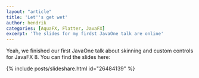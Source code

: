 ```yaml
---
layout: "article"
title: 'Let''s get wet'
author: hendrik
categories: [AquaFX, Flatter, JavaFX]
excerpt: 'The slides for my firdst JavaOne talk are online'
---
```

Yeah, we finished our first JavaOne talk about skinning and custom controls for JavaFX 8. You can find the slides here:

{% include posts/slideshare.html id="26484139" %}
